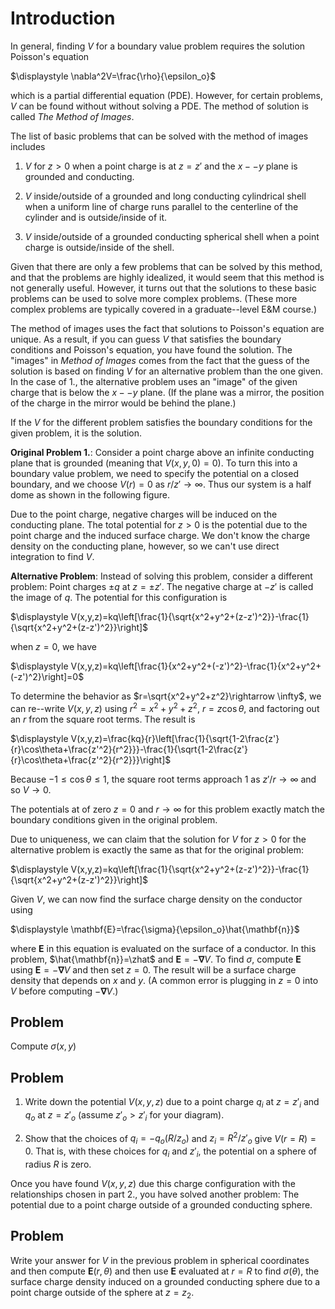# Introduction

In general, finding $V$ for a boundary value problem requires the solution Poisson's equation

$\displaystyle \nabla^2V=\frac{\rho}{\epsilon_o}$

which is a partial differential equation (PDE). However, for certain problems, $V$ can be found without without solving a PDE. The method of solution is called _The Method of Images_.

The list of basic problems that can be solved with the method of images includes

1. $V$ for $z>0$ when a point charge is at $z=z'$ and the $x--y$ plane is grounded and conducting.

2. $V$ inside/outside of a grounded and long conducting cylindrical shell when a uniform line of charge runs parallel to the centerline of the cylinder and is outside/inside of it.

3. $V$ inside/outside of a grounded conducting spherical shell when a point charge is outside/inside of the shell.

Given that there are only a few problems that can be solved by this method, and that the problems are highly idealized, it would seem that this method is not generally useful. However, it turns out that the solutions to these basic problems can be used to solve more complex problems. (These more complex problems are typically covered in a graduate--level E&M course.)

The method of images uses the fact that solutions to Poisson's equation are unique. As a result, if you can guess $V$ that satisfies the boundary conditions and Poisson's equation, you have found the solution. The "images" in _Method of Images_ comes from the fact that the guess of the solution is based on finding $V$ for an alternative problem than the one given. In the case of 1., the alternative problem uses an "image" of the given charge that is below the $x--y$ plane. (If the plane was a mirror, the position of the charge in the mirror would be behind the plane.)

If the $V$ for the different problem satisfies the boundary conditions for the given problem, it is the solution.

**Original Problem 1.**: Consider a point charge above an infinite conducting plane that is grounded (meaning that $V(x,y,0)=0$). To turn this into a boundary value problem, we need to specify the potential on a closed boundary, and we choose $V(r)=0$ as $r/z' \rightarrow \infty$. Thus our system is a half dome as shown in the following figure.

Due to the point charge, negative charges will be induced on the conducting plane. The total potential for $z\gt 0$ is the potential due to the point charge and the induced surface charge. We don't know the charge density on the conducting plane, however, so we can't use direct integration to find $V$.

**Alternative Problem**: Instead of solving this problem, consider a different problem: Point charges $\pm q$ at $z=\pm z'$. The negative charge at $-z'$ is called the image of $q$. The potential for this configuration is

$\displaystyle V(x,y,z)=kq\left[\frac{1}{\sqrt{x^2+y^2+(z-z')^2}}-\frac{1}{\sqrt{x^2+y^2+(z-z')^2}}\right]$

when $z=0$, we have

$\displaystyle V(x,y,z)=kq\left[\frac{1}{x^2+y^2+(-z')^2}-\frac{1}{x^2+y^2+(-z')^2}\right]=0$

To determine the behavior as $r=\sqrt{x^2+y^2+z^2}\rightarrow \infty$, we can re--write $V(x,y,z)$ using $r^2=x^2+y^2+z^2$, $r=z\cos\theta$, and factoring out an $r$ from the square root terms. The result is

$\displaystyle V(x,y,z)=\frac{kq}{r}\left[\frac{1}{\sqrt{1-2\frac{z'}{r}\cos\theta+\frac{z'^2}{r^2}}}-\frac{1}{\sqrt{1-2\frac{z'}{r}\cos\theta+\frac{z'^2}{r^2}}}\right]$

Because $-1\le \cos\theta\le 1$, the square root terms approach $1$ as $z'/r\rightarrow \infty$ and so $V\rightarrow 0$.

The potentials at of zero $z=0$ and $r\rightarrow \infty$ for this problem exactly match the boundary conditions given in the original problem.

Due to uniqueness, we can claim that the solution for $V$ for $z\gt 0$ for the alternative problem is exactly the same as that for the original problem:

$\displaystyle V(x,y,z)=kq\left[\frac{1}{\sqrt{x^2+y^2+(z-z')^2}}-\frac{1}{\sqrt{x^2+y^2+(z-z')^2}}\right]$

Given $V$, we can now find the surface charge density on the conductor using

$\displaystyle \mathbf{E}=\frac{\sigma}{\epsilon_o}\hat{\mathbf{n}}$

where $\mathbf{E}$ in this equation is evaluated on the surface of a conductor. In this problem, $\hat{\mathbf{n}}=\zhat$ and $\mathbf{E}=-\boldsymbol{\nabla}V$. To find $\sigma$, compute $\mathbf{E}$ using $\mathbf{E}=-\boldsymbol{\nabla}V$ and then set $z=0$. The result will be a surface charge density that depends on $x$ and $y$. (A common error is plugging in $z=0$ into $V$ before computing $-\boldsymbol{\nabla}V$.)

## Problem

Compute $\sigma(x,y)$

## Problem

1. Write down the potential $V(x,y,z)$ due to a point charge $q_i$ at $z=z'_i$ and $q_o$ at $z=z'_o$ (assume $z'_o \gt z'_i$ for your diagram).

2. Show that the choices of $q_i=-q_o(R/z_o)$ and $z_i=R^2/z'_o$ give $V(r=R)=0$. That is, with these choices for $q_i$ and $z'_i$, the potential on a sphere of radius $R$ is zero.

Once you have found $V(x,y,z)$ due this charge configuration with the relationships chosen in part 2., you have solved another problem: The potential due to a point charge outside of a grounded conducting sphere.

## Problem

Write your answer for $V$ in the previous problem in spherical coordinates and then compute $\mathbf{E}(r, \theta)$ and then use $\mathbf{E}$ evaluated at $r=R$ to find $\sigma(\theta)$, the surface charge density induced on a grounded conducting sphere due to a point charge outside of the sphere at $z=z_2$.


